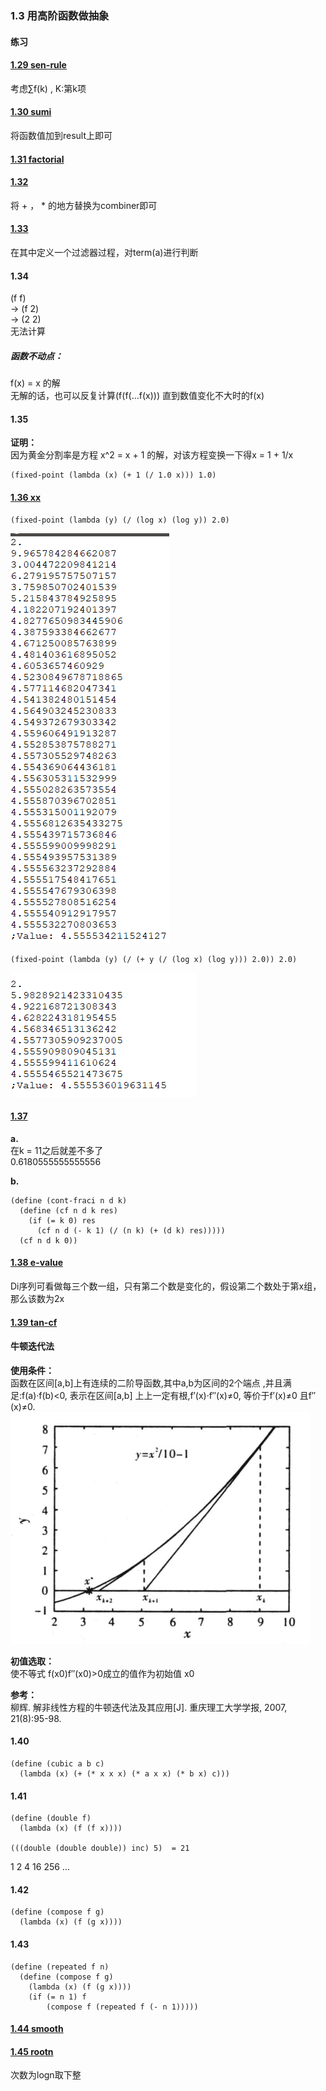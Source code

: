 ### 1.3 用高阶函数做抽象

#### 练习

#### [1.29 sen-rule](sum.scm)  
考虑∑f(k) , K:第k项

#### [1.30 sumi](sum.scm)  
将函数值加到result上即可   

#### [1.31 factorial](sum.scm)     

#### [1.32](sum.scm)
将 + ， * 的地方替换为combiner即可  

#### [1.33](sum.scm)  
在其中定义一个过滤器过程，对term(a)进行判断  

#### 1.34
(f f)   
-> (f 2)  
-> (2 2)  
无法计算  

##### 函数不动点：
f(x) = x 的解    
无解的话，也可以反复计算(f(f(...f(x))) 直到数值变化不大时的f(x)    

#### 1.35   
**证明：**  
因为黄金分割率是方程 x^2 = x + 1 的解，对该方程变换一下得x = 1 + 1/x   

    (fixed-point (lambda (x) (+ 1 (/ 1.0 x))) 1.0)    

#### [1.36 xx](fixedpoint.scm)  

    (fixed-point (lambda (y) (/ (log x) (log y)) 2.0)

![不用平均阻尼](img/136no.png)  

    (fixed-point (lambda (y) (/ (+ y (/ (log x) (log y))) 2.0)) 2.0)

![平均阻尼](img/136yes.png)      

#### [1.37](confrac.scm)  
**a.**   
在k = 11之后就差不多了  
0.6180555555555556  

**b.**   

    (define (cont-fraci n d k)
      (define (cf n d k res)
        (if (= k 0) res
          (cf n d (- k 1) (/ (n k) (+ (d k) res)))))
      (cf n d k 0))      

#### [1.38 e-value](confrac.scm)  
Di序列可看做每三个数一组，只有第二个数是变化的，假设第二个数处于第x组，那么该数为2x   

#### [1.39 tan-cf](confrac.scm)  

#### 牛顿迭代法  
**使用条件：**   
函数在区间[a,b]上有连续的二阶导函数,其中a,b为区间的2个端点 ,并且满足:f(a)·f(b)<0, 表示在区间[a,b] 上上一定有根,f′(x)·f″(x)≠0, 等价于f′(x)≠0 且f″(x)≠0.     
![](img/newmethod.png)        

**初值选取：**    
使不等式 f(x0)f″(x0)>0成立的值作为初始值 x0

**参考：**  
柳辉. 解非线性方程的牛顿迭代法及其应用[J]. 重庆理工大学学报, 2007, 21(8):95-98.    

#### 1.40    

    (define (cubic a b c)
      (lambda (x) (+ (* x x x) (* a x x) (* b x) c)))    

#### 1.41   

    (define (double f)
      (lambda (x) (f (f x))))   

    (((double (double double)) inc) 5)  = 21

1 2 4 16 256 ...    

#### 1.42    

    (define (compose f g)
      (lambda (x) (f (g x))))     

#### 1.43   

    (define (repeated f n)
      (define (compose f g)
        (lambda (x) (f (g x))))
	    (if (= n 1) f
		    (compose f (repeated f (- n 1)))))   

#### [1.44 smooth](compose.scm)   

#### [1.45 rootn](fixedpoint.scm)   
次数为logn取下整